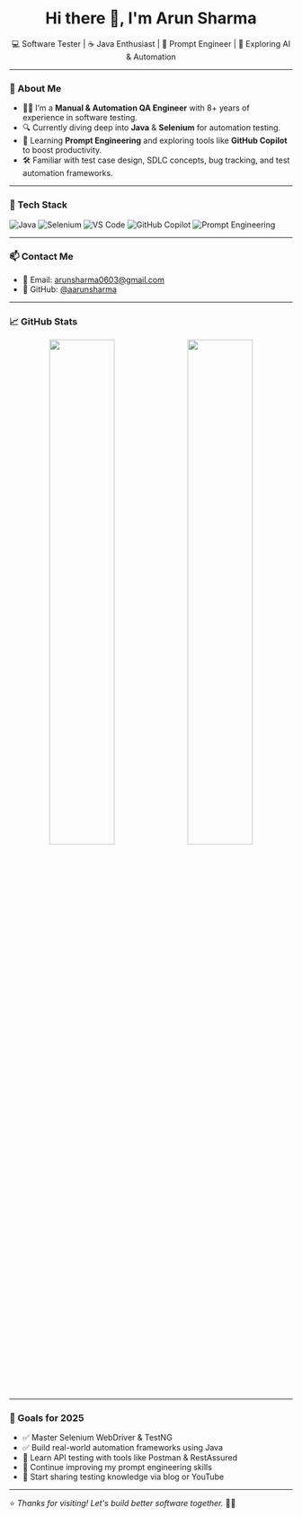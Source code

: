 <h1 align="center">Hi there 👋, I'm Arun Sharma</h1>
<p align="center">
  💻 Software Tester | ☕ Java Enthusiast | 🤖 Prompt Engineer | 🚀 Exploring AI & Automation
</p>

---

### 🚀 About Me

- 👨‍💻 I’m a **Manual & Automation QA Engineer** with 8+ years of experience in software testing.
- 🔍 Currently diving deep into **Java** & **Selenium** for automation testing.
- 🧠 Learning **Prompt Engineering** and exploring tools like **GitHub Copilot** to boost productivity.
- 🛠️ Familiar with test case design, SDLC concepts, bug tracking, and test automation frameworks.

---

### 🧪 Tech Stack

![Java](https://img.shields.io/badge/Java-ED8B00?style=for-the-badge&logo=java&logoColor=white)
![Selenium](https://img.shields.io/badge/Selenium-43B02A?style=for-the-badge&logo=selenium&logoColor=white)
![VS Code](https://img.shields.io/badge/VS%20Code-007ACC?style=for-the-badge&logo=visual-studio-code&logoColor=white)
![GitHub Copilot](https://img.shields.io/badge/GitHub%20Copilot-000000?style=for-the-badge&logo=github&logoColor=white)
![Prompt Engineering](https://img.shields.io/badge/Prompt%20Engineering-8A2BE2?style=for-the-badge)

---

### 📫 Contact Me

- 📧 Email: [arunsharma0603@gmail.com](mailto:arunsharma0603@gmail.com)
- 🐙 GitHub: [@aarunsharma](https://github.com/aarunsharma)

---

### 📈 GitHub Stats

<p align="center">
  <img width="48%" src="https://github-readme-stats.vercel.app/api?username=aarunsharma&show_icons=true&theme=radical" />
  <img width="48%" src="https://github-readme-streak-stats.herokuapp.com/?user=aarunsharma&theme=radical" />
</p>

---

### 🎯 Goals for 2025

- ✅ Master Selenium WebDriver & TestNG
- ✅ Build real-world automation frameworks using Java
- 🔄 Learn API testing with tools like Postman & RestAssured
- 🌱 Continue improving my prompt engineering skills
- 📢 Start sharing testing knowledge via blog or YouTube

---

⭐ _Thanks for visiting! Let's build better software together._ 👨‍💻

